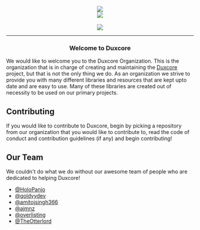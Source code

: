 <p align=center>
  <a href="https://duxcore.co/">
    <img src="https://raw.githubusercontent.com/duxcore/duxcore/dev/assets/duxcore-icon.png"></img><br>
    <img src="https://raw.githubusercontent.com/duxcore/duxcore/dev/assets/duxcore-text.png"></img>
  </a>
  <br><br>
  <a href="https://discord.gg/dTGJ5Bchnq">
    <img src="https://img.shields.io/discord/844279877503025182?label=Discord&logo=discord&logoColor=white&style=for-the-badge" />
  </a>
  <!--
  <img src="https://img.shields.io/github/license/HoloPanio/duxcore?style=for-the-badge" />
  <a href="https://open.vscode.dev/HoloPanio/duxcore">
    <img src="https://img.shields.io/badge/Open%20in-VSCode-blue?style=for-the-badge">
  </a>
  -->
  <hr>
</p>

<h3 align=center>Welcome to Duxcore</h3>

We would like to welcome you to the Duxcore Organization.  This is the organization that is in charge of creating and maintaining the [Duxcore](https://github.com/duxcore/duxcore) project, but that is not the only thing we do. As an organization we strive to provide you with many different libraries and resources that are kept upto date and are easy to use.  Many of these libraries are created out of necessity to be used on our primary projects.

## Contributing
If you would like to contribute to Duxcore, begin by picking a repository from our organization that you would like to contribute to, read the code of conduct and contribution guidelines (if any) and begin contributing!

## Our Team
We couldn't do what we do without our awesome team of people who are dedicated to helping Duxcore!

- [@HoloPanio](https://github.com/HoloPanio)
- [@goldyydev](https://github.com/goldyydev)
- [@amitojsingh366](https://github.com/amitojsingh366)
- [@ajmnz](https://github.com/ajmnz)
- [@overlisting](https://github.com/overlisting)
- [@TheOtterlord](https://github.com/TheOtterlord)
